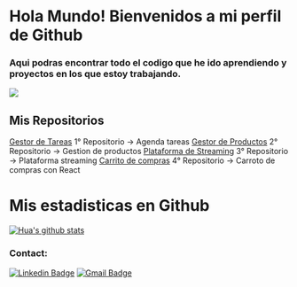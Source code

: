 # Hola Mundo! Bienvenidos a mi perfil de Github


### Aqui podras encontrar todo el codigo que he ido aprendiendo y proyectos en los que estoy trabajando.

![](https://lh3.googleusercontent.com/-c8uMZmwGGXU/YHnn_zC6W4I/AAAAAAAAAII/TZ6NPiU52kQIBAwBE9X9yqGmzTXktMVDQCLcBGAsYHQ/w945-h600-p-k-no-nu/image.png)

## Mis Repositorios
[Gestor de Tareas](https://github.com/JonathanLenzi/TareasWeb) 1° Repositorio -> Agenda tareas
[Gestor de Productos](https://github.com/JonathanLenzi/GestionProductosEscritorio) 2° Repositorio -> Gestion de productos
[Plataforma de Streaming](https://github.com/JonathanLenzi/streamingapp) 3° Repositorio -> Plataforma streaming
[Carrito de compras](https://github.com/JonathanLenzi/Carrito-React) 4° Repositorio -> Carroto de compras con React
# Mis estadisticas en Github
[![Hua's github stats](https://github-readme-stats.vercel.app/api?username=JonathanLenzi&show_icons=true&theme=dark)](https://github.com/JonathanLenzi/github-readme-stats)

### Contact:
[![Linkedin Badge](https://img.shields.io/badge/-Jonathan_Lenzi-blue?style=flat-square&logo=Linkedin&logoColor=white&link=https://https://www.linkedin.com/in/jonathan-lenzi-ferreira/)](https://www.linkedin.com/in/jonathan-lenzi-ferreira)
[![Gmail Badge](https://img.shields.io/badge/-jonalenzi@gmail.com-c14438?style=flat-square&logo=Gmail&logoColor=white&link=mailto:jonalenzi@gmail.com)](mailto:jonalenzi@gmail.com)
